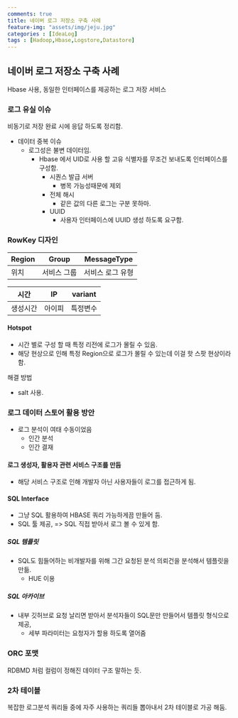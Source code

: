 ```yaml
---
comments: true
title: 네이버 로그 저장소 구축 사례
feature-img: "assets/img/jeju.jpg"
categories : [IdeaLog]
tags : [Hadoop,Hbase,Logstore,Datastore]
---
```


## 네이버 로그 저장소 구축 사례

Hbase 사용, 동일한 인터페이스를 제공하는 로그 저장 서비스

### 로그 유실 이슈

비동기로 저장 완료 시에 응답 하도록 정리함.

- 데이터 중복 이슈
  - 로그성은 불변 데이터임.
    - Hbase 에서 UID로 사용 할 고유 식별자를 무조건 보내도록 인터페이스를 구성함.
      - 시퀀스 발급 서버
        - 병목 가능성때문에 제외
      - 전체 해시
        - 같은 값의 다른 로그는 구분 못하마.
      - UUID
        - 사용자 인터페이스에 UUID 생성 하도록 요구함.

### RowKey 디자인

|Region|Group|MessageType|
|-|-|-|
|위치|서비스 그룹|서비스 로그 유형|

|시간|IP|variant|
|-|-|-|
|생성시간|아이피|특정변수|

#### Hotspot

- 시간 별로 구성 할 때 특정 리전에 로그가 몰릴 수 있음.
- 해당 현상으로 인해 특정 Region으로 로그가 몰릴 수 있는데 이걸 핫 스팟 현상이라 함.

해결 방법

- salt 사용.

### 로그 데이터 스토어 활용 방안

- 로그 분석이 여태 수동이었음
  - 인간 분석
  - 인간 결재

#### 로그 생성자, 활용자 관련 서비스 구조를 만듬

- 해당 서비스 구조로 인해 개발자 아닌 사용자들이 로그를 접근하게 됨.

#### SQL Interface

- 그냥 SQL 활용하여 HBASE 쿼리 가능하게끔 만들어 둠.
- SQL 툴 제공, => SQL 직접 받아서 로그 볼 수 있게 함.

##### SQL 템플릿

- SQL도 힘들어하는 비개발자를 위해 그간 요청된 분석 의뢰건을 분석해서 템플릿을 만듦.
  - HUE 이용

##### SQL 아카이브

- 내부 깃허브로 요청 날리면 받아서 분석자들이 SQL문만 만들어서 템플릿 형식으로 제공,
  - 세부 파라미터는 요청자가 할용 하도록 열어줌

### ORC 포맷

RDBMD 처럼 컬럼이 정해진 데이터 구조 말하는 듯.

### 2차 테이블

복잡한 로그분석 쿼리들 중에 자주 사용하는 쿼리들 뽑아내서 2차 테이블로 가공 해둠.
